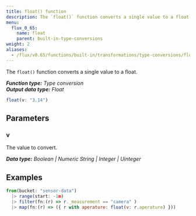 ```yaml
---
title: float() function
description: The `float()` function converts a single value to a float.
menu:
  flux_0_65:
    name: float
    parent: built-in-type-conversions
weight: 2
aliases:
  - /flux/v0.65/functions/built-in/transformations/type-conversions/float/
---
```


The `float()` function converts a single value to a float.

_**Function type:** Type conversion_  
_**Output data type:** Float_

```js
float(v: "3.14")
```

## Parameters

### v
The value to convert.

_**Data type:** Boolean | Numeric String | Integer | Uinteger_

## Examples
```js
from(bucket: "sensor-data")
  |> range(start: -1m)
  |> filter(fn:(r) => r._measurement == "camera" )
  |> map(fn:(r) => ({ r with aperature: float(v: r.aperature) }))
```

